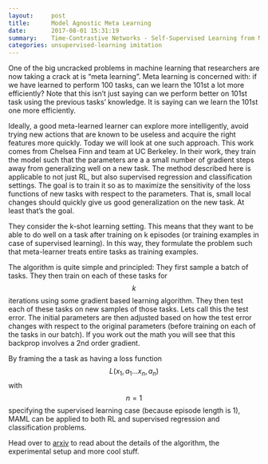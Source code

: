 ```yaml
---
layout:     post
title:      Model Agnostic Meta Learning
date:       2017-08-01 15:31:19
summary:    Time-Contrastive Networks - Self-Supervised Learning from Multi-View Observation
categories: unsupervised-learning imitation
---
```


One of the big uncracked problems in machine learning that researchers are now taking a crack at is “meta learning”. Meta learning is concerned with: if we have learned to perform 100 tasks, can we learn the 101st a lot more efficiently? Note that this isn’t just saying can we perform better on 101st task using the previous tasks’ knowledge. It is saying can we learn the 101st one more efficiently.

Ideally, a good meta-learned learner can explore more intelligently, avoid trying new actions that are known to be useless and acquire the right features more quickly. Today we will look at one such approach. This work comes from Chelsea Finn and team at UC Berkeley. In their work, they train the model such that the parameters are a a small number of gradient steps away from generalizing well on a new task. The method described here is applicable to not just RL, but also supervised regression and classification settings. The goal is to train it so as to maximize the sensitivity of the loss functions of new tasks with respect to the parameters. That is, small local changes should quickly give us good generalization on the new task. At least that’s the goal.

They consider the k-shot learning setting. This means that they want to be able to do well on a task after training on k episodes (or training examples in case of supervised learning). In this way, they formulate the problem such that meta-learner treats entire tasks as training examples. 

The algorithm is quite simple and principled: They first sample a batch of tasks. They then train on each of these tasks for $$k$$ iterations using some gradient based learning algorithm. They then test each of these tasks on new samples of those tasks. Lets call this the test error. The initial parameters are then adjusted based on how the test error changes with respect to the original parameters (before training on each of the tasks in our batch). If you work out the math you will see that this backprop involves a 2nd order gradient.

By framing the a task as having a loss function $$L(x_1, a_1...x_n, a_n)$$ with $$n = 1$$ specifying the supervised learning case (because episode length is 1), MAML can be applied to both RL and supervised regression and classification problems.

Head over to [arxiv](https://arxiv.org/abs/1703.03400) to read about the details of the algorithm, the experimental setup and more cool stuff.
